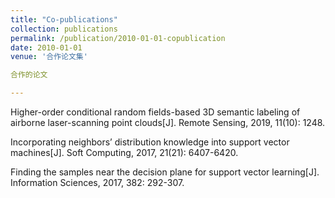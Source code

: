 ```yaml
---
title: "Co-publications"
collection: publications
permalink: /publication/2010-01-01-copublication
date: 2010-01-01
venue: '合作论文集'

合作的论文 

---
```

Higher-order conditional random fields-based 3D semantic labeling of airborne laser-scanning point clouds[J]. Remote Sensing, 2019, 11(10): 1248.

Incorporating neighbors’ distribution knowledge into support vector machines[J]. Soft Computing, 2017, 21(21): 6407-6420.

Finding the samples near the decision plane for support vector learning[J]. Information Sciences, 2017, 382: 292-307.